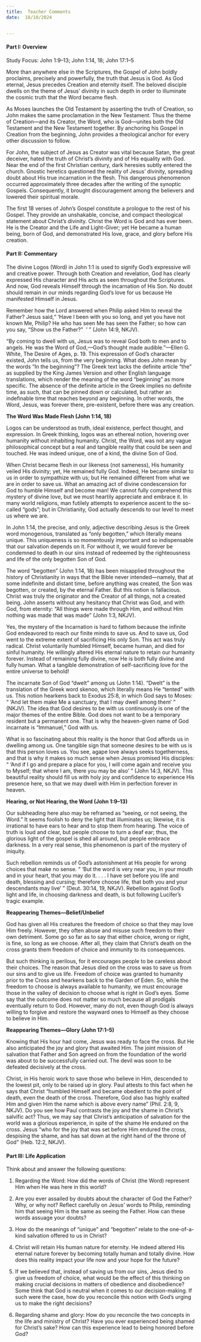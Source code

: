 ```yaml
---
title:  Teacher Comments
date:  18/10/2024


---
```


#### Part I: Overview

Study Focus: John 1:9–13; John 1:14, 18; John 17:1–5

More than anywhere else in the Scriptures, the Gospel of John boldly proclaims, precisely and powerfully, the truth that Jesus is God. As God eternal, Jesus precedes Creation and eternity itself. The beloved disciple dwells on the theme of Jesus’ divinity in such depth in order to illuminate the cosmic truth that the Word became flesh.

As Moses launches the Old Testament by asserting the truth of Creation, so John makes the same proclamation in the New Testament. Thus the theme of Creation—and its Creator, the Word, who is God—unites both the Old Testament and the New Testament together. By anchoring his Gospel in Creation from the beginning, John provides a theological anchor for every other discussion to follow.

For John, the subject of Jesus as Creator was vital because Satan, the great deceiver, hated the truth of Christ’s divinity and of His equality with God. Near the end of the first Christian century, dark heresies subtly entered the church. Gnostic heretics questioned the reality of Jesus’ divinity, spreading doubt about His true incarnation in the flesh. This dangerous phenomenon occurred approximately three decades after the writing of the synoptic Gospels. Consequently, it brought discouragement among the believers and lowered their spiritual morale.

The first 18 verses of John’s Gospel constitute a prologue to the rest of his Gospel. They provide an unshakable, concise, and compact theological statement about Christ’s divinity. Christ the Word is God and has ever been. He is the Creator and the Life and Light-Giver; yet He became a human being, born of God, and demonstrated His love, grace, and glory before His creation.

#### Part II: Commentary

The divine Logos (Word) in John 1:1 is used to signify God’s expressive will and creative power. Through both Creation and revelation, God has clearly expressed His character and His acts as seen throughout the Scriptures. And now, God reveals Himself through the incarnation of His Son. No doubt should remain in our minds regarding God’s love for us because He manifested Himself in Jesus.

Remember how the Lord answered when Philip asked Him to reveal the Father? Jesus said,“ ‘Have I been with you so long, and yet you have not known Me, Philip? He who has seen Me has seen the Father; so how can you say, “Show us the Father?”  ’ ” (John 14:9, NKJV).

“By coming to dwell with us, Jesus was to reveal God both to men and to angels. He was the Word of God,—God’s thought made audible.”—Ellen G. White, The Desire of Ages, p. 19. This expression of God’s character existed, John tells us, from the very beginning. What does John mean by the words “In the beginning”? The Greek text lacks the definite article “the” as supplied by the King James Version and other English language translations, which render the meaning of the word “beginning” as more specific. The absence of the definite article in the Greek implies no definite time, as such, that can be pinned down or calculated, but rather an indefinable time that reaches beyond any beginning. In other words, the Word, Jesus, was forever there, pre-existent, before there was any creation.

**The Word Was Made Flesh (John 1:14, 18)**

Logos can be understood as truth, ideal existence, perfect thought, and expression. In Greek thinking, logos was an ethereal notion, hovering over humanity without inhabiting humanity. Christ, the Word, was not any vague philosophical concept but a real and tangible reality that could be seen and touched. He was indeed unique, one of a kind, the divine Son of God.

When Christ became flesh in our likeness (not sameness), His humanity veiled His divinity; yet, He remained fully God. Indeed, He became similar to us in order to sympathize with us; but He remained different from what we are in order to save us. What an amazing act of divine condescension for God to humble Himself and become man! We cannot fully comprehend this mystery of divine love, but we must heartily appreciate and embrace it. In many world religions, man futilely attempts to experience ascent to the so-called “gods”; but in Christianity, God actually descends to our level to meet us where we are.

In John 1:14, the precise, and only, adjective describing Jesus is the Greek word monogenous, translated as “only begotten,” which literally means unique. This uniqueness is so momentously important and so indispensable that our salvation depends on it. For without it, we would forever be condemned to death in our sins instead of redeemed by the righteousness and life of the only begotten Son of God.

The word “begotten” (John 1:14, 18) has been misapplied throughout the history of Christianity in ways that the Bible never intended—namely, that at some indefinite and distant time, before anything was created, the Son was begotten, or created, by the eternal Father. But this notion is fallacious. Christ was truly the originator and the Creator of all things, not a created being. John asserts without any hesitancy that Christ was God, and with God, from eternity: “All things were made through Him, and without Him nothing was made that was made” (John 1:3, NKJV).

Yes, the mystery of the Incarnation is hard to fathom because the infinite God endeavored to reach our finite minds to save us. And to save us, God went to the extreme extent of sacrificing His only Son. This act was truly radical. Christ voluntarily humbled Himself, became human, and died for sinful humanity. He willingly altered His eternal nature to retain our humanity forever. Instead of remaining fully divine, now He is both fully divine and fully human. What a tangible demonstration of self-sacrificing love for the entire universe to behold!

The incarnate Son of God “dwelt” among us (John 1:14). “Dwelt” is the translation of the Greek word skenoo, which literally means He “tented” with us. This notion hearkens back to Exodus 25:8, in which God says to Moses: “ ‘And let them make Me a sanctuary, that I may dwell among them’ ” (NKJV). The idea that God desires to be with us continuously is one of the major themes of the entire Bible. God does not want to be a temporary resident but a permanent one. That is why the heaven-given name of God incarnate is “Immanuel,” God with us.

What is so fascinating about this reality is the honor that God affords us in dwelling among us. One tangible sign that someone desires to be with us is that this person loves us. You see, agape love always seeks togetherness, and that is why it makes so much sense when Jesus promised His disciples: “ ‘And if I go and prepare a place for you, I will come again and receive you to Myself; that where I am, there you may be also’ ” (John 14:3, NKJV). This beautiful reality should fill us with holy joy and confidence to experience His presence here, so that we may dwell with Him in perfection forever in heaven.

**Hearing, or Not Hearing, the Word (John 1:9–13)**

Our subheading here also may be reframed as “seeing, or not seeing, the Word.” It seems foolish to deny the light that illuminates us; likewise, it is irrational to have ears to hear and to stop them from hearing. The voice of truth is loud and clear, but people choose to turn a deaf ear; thus, the glorious light of the gospel is shed all around, but people embrace darkness. In a very real sense, this phenomenon is part of the mystery of iniquity.

Such rebellion reminds us of God’s astonishment at His people for wrong choices that make no sense. “ ‘But the word is very near you, in your mouth and in your heart, that you may do it. . . . I have set before you life and death, blessing and cursing; therefore choose life, that both you and your descendants may live’ ” (Deut. 30:14, 19, NKJV). Rebellion against God’s light and life, in choosing darkness and death, is but following Lucifer’s tragic example.

**Reappearing Themes—Belief/Unbelief**

God has given all His creatures the freedom of choice so that they may love Him freely. However, they often abuse and misuse such freedom to their own detriment. Some go so far as to say that either choice, wrong or right, is fine, so long as we choose. After all, they claim that Christ’s death on the cross grants them freedom of choice and immunity to its consequences.

But such thinking is perilous, for it encourages people to be careless about their choices. The reason that Jesus died on the cross was to save us from our sins and to give us life. Freedom of choice was granted to humanity prior to the Cross and hearkens back to the Garden of Eden. So, while the freedom to choose is always available to humanity, we must encourage those in the valley of decision to choose what is right in God’s eyes. Some say that the outcome does not matter so much because all prodigals eventually return to God. However, many do not, even though God is always willing to forgive and restore the wayward ones to Himself as they choose to believe in Him.

**Reappearing Themes—Glory (John 17:1–5)**

Knowing that His hour had come, Jesus was ready to face the cross. But He also anticipated the joy and glory that awaited Him. The joint mission of salvation that Father and Son agreed on from the foundation of the world was about to be successfully carried out. The devil was soon to be defeated decisively at the cross.

Christ, in His heroic work to save those who believe in Him, descended to the lowest pit, only to be raised up in glory. Paul attests to this fact when he says that Christ “humbled Himself and became obe­dient to the point of death, even the death of the cross. Therefore, God also has highly exalted Him and given Him the name which is above every name” (Phil. 2:8, 9, NKJV). Do you see how Paul contrasts the joy and the shame in Christ’s salvific act? Thus, we may say that Christ’s anticipation of salvation for the world was a glorious experience, in spite of the shame He endured on the cross. Jesus “who for the joy that was set before Him endured the cross, despising the shame, and has sat down at the right hand of the throne of God” (Heb. 12:2, NKJV).

#### Part III: Life Application

Think about and answer the following questions:

1.	Regarding the Word: How did the words of Christ (the Word) represent Him when He was here in this world?

2.	Are you ever assailed by doubts about the character of God the Father? Why, or why not? Reflect carefully on Jesus’ words to Philip, reminding him that seeing Him is the same as seeing the Father. How can these words assuage your doubts?

3.	How do the meanings of “unique” and “begotten” relate to the one-of-a-kind salvation offered to us in Christ?

4.	Christ will retain His human nature for eternity. He indeed altered His eternal nature forever by becoming totally human and totally divine. How does this reality impact your life now and your hope for the future?

5.	If we believed that, instead of saving us from our sins, Jesus died to give us freedom of choice, what would be the effect of this thinking on making crucial decisions in matters of obedience and disobedience? Some think that God is neutral when it comes to our decision-making. If such were the case, how do you reconcile this notion with God’s urging us to make the right decisions?

6.	Regarding shame and glory: How do you reconcile the two concepts in the life and ministry of Christ? Have you ever expe­rienced being shamed for Christ’s sake? How can this experience lead to being honored before God?

` `